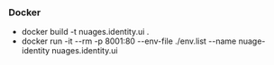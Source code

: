 ### Docker

- docker build -t nuages.identity.ui .
- docker run -it --rm -p 8001:80 --env-file ./env.list --name nuage-identity nuages.identity.ui
